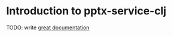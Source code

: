 # Introduction to pptx-service-clj

TODO: write [great documentation](http://jacobian.org/writing/what-to-write/)
